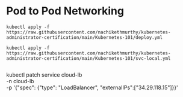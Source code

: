 # Pod to Pod Networking

```
kubectl apply -f https://raw.githubusercontent.com/nachikethmurthy/kubernetes-administrator-certification/main/Kubernetes-101/deploy.yml

kubectl apply -f https://raw.githubusercontent.com/nachikethmurthy/kubernetes-administrator-certification/main/Kubernetes-101/svc-local.yml


```

kubectl patch service cloud-lb \
-n cloud-lb \
-p '{"spec": {"type": "LoadBalancer", "externalIPs":["34.29.118.15"]}}'
